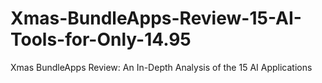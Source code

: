 # Xmas-BundleApps-Review-15-AI-Tools-for-Only-14.95
Xmas BundleApps Review: An In-Depth Analysis of the 15 AI Applications
